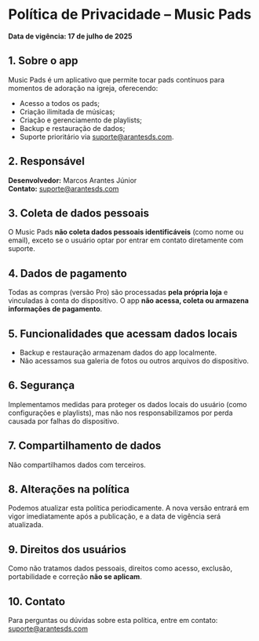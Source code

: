 # Política de Privacidade – Music Pads

**Data de vigência: 17 de julho de 2025**

## 1. Sobre o app  
Music Pads é um aplicativo que permite tocar pads contínuos para momentos de adoração na igreja, oferecendo:
- Acesso a todos os pads;
- Criação ilimitada de músicas;
- Criação e gerenciamento de playlists;
- Backup e restauração de dados;
- Suporte prioritário via suporte@arantesds.com.

## 2. Responsável  
**Desenvolvedor:** Marcos Arantes Júnior  
**Contato:** suporte@arantesds.com

## 3. Coleta de dados pessoais  
O Music Pads **não coleta dados pessoais identificáveis** (como nome ou email), exceto se o usuário optar por entrar em contato diretamente com suporte.

## 4. Dados de pagamento  
Todas as compras (versão Pro) são processadas **pela própria loja** e vinculadas à conta do dispositivo. O app **não acessa, coleta ou armazena informações de pagamento**.

## 5. Funcionalidades que acessam dados locais  
- Backup e restauração armazenam dados do app localmente.
- Não acessamos sua galeria de fotos ou outros arquivos do dispositivo.

## 6. Segurança  
Implementamos medidas para proteger os dados locais do usuário (como configurações e playlists), mas não nos responsabilizamos por perda causada por falhas do dispositivo.

## 7. Compartilhamento de dados  
Não compartilhamos dados com terceiros.

## 8. Alterações na política  
Podemos atualizar esta política periodicamente. A nova versão entrará em vigor imediatamente após a publicação, e a data de vigência será atualizada.

## 9. Direitos dos usuários  
Como não tratamos dados pessoais, direitos como acesso, exclusão, portabilidade e correção **não se aplicam**.

## 10. Contato  
Para perguntas ou dúvidas sobre esta política, entre em contato: suporte@arantesds.com
